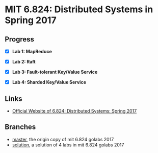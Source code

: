 # MIT 6.824: Distributed Systems in Spring 2017

## Progress
- [x] **Lab 1: MapReduce**
- [x] **Lab 2: Raft**
- [x] **Lab 3: Fault-tolerant Key/Value Service**
- [x] **Lab 4: Sharded Key/Value Service**


## Links
- [Official Website of 6.824: Distributed Systems: Spring 2017](http://nil.csail.mit.edu/6.824/2017/)

## Branches

* [master](https://github.com/zhixiangli/6.824-golabs-2017/tree/master), the origin copy of mit 6.824 golabs 2017
* [solution](https://github.com/zhixiangli/6.824-golabs-2017/tree/solution), a solution of 4 labs in mit 6.824 golabs 2017
